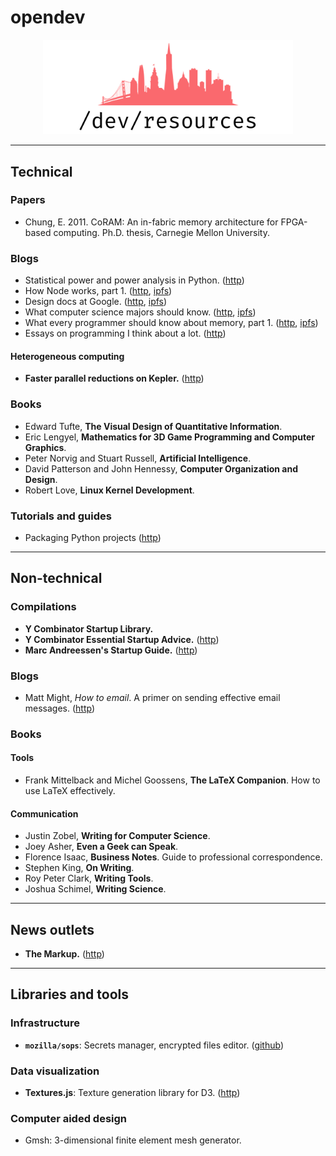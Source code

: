 # opendev

<p align="center">
  <img width="400px" alt="open-dev-logo" src="./assets/logo.png" />
</p>

---

## Technical

### Papers
* Chung, E. 2011. CoRAM: An in-fabric memory architecture for FPGA-based computing. Ph.D. thesis, Carnegie Mellon University.

### Blogs
* Statistical power and power analysis in Python. ([http](https://machinelearningmastery.com/statistical-power-and-power-analysis-in-python/))
* How Node works, part 1. ([http](https://medium.com/@igor.atakhanov/how-node-actually-works-part-1-the-operating-system-497fd0de8167), [ipfs](https://ipfs.io/ipfs/QmSQWYfmj1mkjvpfSLCgnbYBTDYx2bH8XaaNYmzSwhB2SA))
* Design docs at Google. ([http](https://www.industrialempathy.com/posts/design-docs-at-google/), [ipfs](https://ipfs.io/ipfs/QmRWkVEp2oDhGbDnpJWD3C6sA31nPSacerw8Yei1mV2jEd))
* What computer science majors should know. ([http](http://matt.might.net/articles/what-cs-majors-should-know/), [ipfs](https://ipfs.io/ipfs/QmTc3C48WDTJXPJSQ6RNKHyXK93apj8SymYNj86bcu7FwX))
* What every programmer should know about memory, part 1. ([http](https://lwn.net/Articles/250967/), [ipfs](https://ipfs.io/ipfs/QmNomYepjoBVk3S1sMRsbVZB3c4E2nct2QRPDq6BPsTh8H))
* Essays on programming I think about a lot. ([http](https://www.benkuhn.net/progessays/))

#### Heterogeneous computing
* **Faster parallel reductions on Kepler.** ([http](https://developer.nvidia.com/blog/faster-parallel-reductions-kepler/))

### Books
* Edward Tufte, **The Visual Design of Quantitative Information**.
* Eric Lengyel, **Mathematics for 3D Game Programming and Computer Graphics**.
* Peter Norvig and Stuart Russell, **Artificial Intelligence**.
* David Patterson and John Hennessy, **Computer Organization and Design**.
* Robert Love, **Linux Kernel Development**.

### Tutorials and guides
* Packaging Python projects ([http](https://packaging.python.org/tutorials/packaging-projects/))

---

## Non-technical

### Compilations
* **Y Combinator Startup Library.**
* **Y Combinator Essential Startup Advice.** ([http](https://www.ycombinator.com/library/4D-yc-s-essential-startup-advice))
* **Marc Andreessen's Startup Guide.** ([http](https://pmarchive.com/))

### Blogs
* Matt Might, _How to email_. A primer on sending effective email messages. ([http](http://matt.might.net/articles/how-to-email/))

### Books

#### Tools
* Frank Mittelback and Michel Goossens, **The LaTeX Companion**. How to use LaTeX effectively.

#### Communication
* Justin Zobel, **Writing for Computer Science**.
* Joey Asher, **Even a Geek can Speak**.
* Florence Isaac, **Business Notes**. Guide to professional correspondence.
* Stephen King, **On Writing**.
* Roy Peter Clark, **Writing Tools**.
* Joshua Schimel, **Writing Science**.

---

## News outlets
* **The Markup.** ([http](https://themarkup.org/))

---

## Libraries and tools

### Infrastructure
* **`mozilla/sops`**: Secrets manager, encrypted files editor. ([github](https://github.com/mozilla/sops))

### Data visualization
* **Textures.js**: Texture generation library for D3. ([http](https://riccardoscalco.it/textures/))

### Computer aided design
* Gmsh: 3-dimensional finite element mesh generator.
